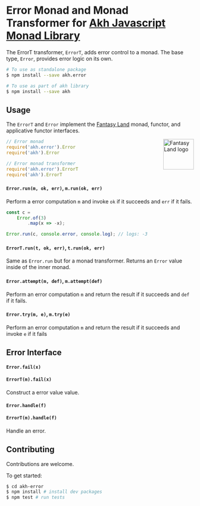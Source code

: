 # Error Monad and Monad Transformer for [Akh Javascript Monad Library](https://github.com/mattbierner/akh)

The ErrorT transformer, `ErrorT`, adds error control to a monad. The base type, `Error`, provides error logic on its own.

```bash
# To use as standalone package
$ npm install --save akh.error

# To use as part of akh library
$ npm install --save akh
```

## Usage
The `ErrorT` and `Error` implement the [Fantasy Land][fl] monad, functor, and applicative functor interfaces.

<a href="https://github.com/fantasyland/fantasy-land">
    <img src="https://raw.github.com/fantasyland/fantasy-land/master/logo.png" align="right" width="82px" height="82px" alt="Fantasy Land logo" />
</a>

```js
// Error monad
require('akh.error').Error
require('akh').Error

// Error monad transformer
require('akh.error').ErrorT
require('akh').ErrorT
```

#### `Error.run(m, ok, err)`, `m.run(ok, err)`
Perform a error computation `m` and invoke `ok` if it succeeds and `err` if it fails.

```js
const c =
    Error.of(3)
        .map(x => -x);

Error.run(c, console.error, console.log); // logs: -3
```

#### `ErrorT.run(t, ok, err)`, `t.run(ok, err)`
Same as `Error.run` but for a monad transformer. Returns an `Error` value inside of the inner monad.


#### `Error.attempt(m, def)`, `m.attempt(def)`
Perform an error computation `m` and return the result if it succeeds and `def` if it fails.

#### `Error.try(m, e)`, `m.try(e)`
Perform an error computation `m` and return the result if it succeeds and invoke `e` if it fails


## Error Interface

#### `Error.fail(x)`
#### `ErrorT(m).fail(x)`
Construct a error value value. 


#### `Error.handle(f)`
#### `ErrorT(m).handle(f)`
Handle an error.


## Contributing
Contributions are welcome.

To get started:

```bash
$ cd akh-error
$ npm install # install dev packages
$ npm test # run tests
```

[fl]: https://github.com/fantasyland/fantasy-land

